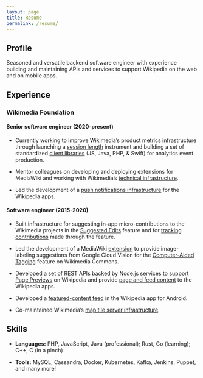 ```yaml
---
layout: page
title: Resume
permalink: /resume/
---
```


## Profile

Seasoned and versatile backend software engineer with experience building and maintaining APIs and services to support Wikipedia on the web and on mobile apps.

## Experience
### Wikimedia Foundation
#### Senior software engineer (2020-present)

* Currently working to improve Wikimedia’s product metrics infrastructure through launching a [session length](https://wikitech.wikimedia.org/wiki/Analytics/Data_Lake/Traffic/SessionLength) instrument and building a set of standardized [client libraries](https://wikitech.wikimedia.org/wiki/Event_Platform/Client) (JS, Java, PHP, & Swift) for analytics event production.

* Mentor colleagues on developing and deploying extensions for MediaWiki and working with Wikimedia’s [technical infrastructure](https://wikitech.wikimedia.org/wiki/Main_Page).

* Led the development of a [push notifications infrastructure](https://www.mediawiki.org/wiki/Wikimedia_Product_Infrastructure_team/Push_Notifications_Infrastructure) for the Wikipedia apps.

#### Software engineer (2015-2020)

* Built infrastructure for suggesting in-app micro-contributions to the Wikimedia projects in the [Suggested Edits](https://www.mediawiki.org/wiki/Wikimedia_Apps/Suggested_edits) feature and for [tracking contributions](https://www.mediawiki.org/wiki/Extension:WikimediaEditorTasks) made through the feature.

* Led the development of a MediaWiki [extension](https://www.mediawiki.org/wiki/Extension:MachineVision) to provide image-labeling suggestions from Google Cloud Vision for the [Computer-Aided Tagging](https://commons.wikimedia.org/wiki/Commons:Structured_data/Computer-aided_tagging) feature on Wikimedia Commons.

* Developed a set of REST APIs backed by Node.js services to support [Page Previews](https://www.mediawiki.org/wiki/Page_Previews) on Wikipedia and provide [page and feed content](https://www.mediawiki.org/wiki/Wikimedia_Apps/Team/RESTBase_services_for_apps) to the Wikipedia apps.

* Developed a [featured-content feed](https://www.mediawiki.org/wiki/Wikimedia_Apps/Android_FAQ#Explore_feed) in the Wikipedia app for Android.

* Co-maintained Wikimedia’s [map tile server infrastructure](https://www.mediawiki.org/wiki/Wikimedia_Maps).

## Skills

* **Languages:** PHP, JavaScript, Java (professional); Rust, Go (learning); C++, C (in a pinch)

* **Tools:** MySQL, Cassandra, Docker, Kubernetes, Kafka, Jenkins, Puppet, and many more!